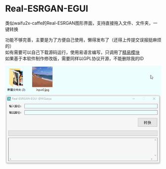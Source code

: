 # Real-ESRGAN-EGUI
类似waifu2x-caffe的Real-ESRGAN图形界面，支持直接拖入文件、文件夹，一键转换  

功能不够完善，主要是为了方便自己使用，懒得发布了（还得上传提交误报挺麻烦的）  
如有需要可以自己下载源码运行，使用易语言编写，只调用了[精易模块](http://ec.125.la/)  
如果基于本软件制作修改版，需要同样以GPL协议开源，不能删除我的ID  

![](GIF.gif)
